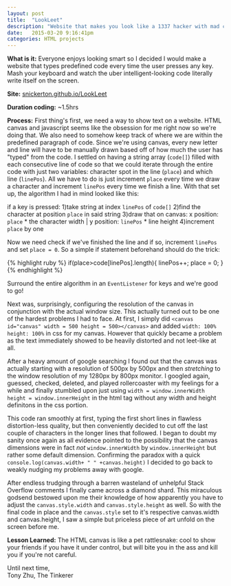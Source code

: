 ```yaml
---
layout: post
title:  "LookLeet"
description: "Website that makes you look like a 1337 hacker with mad coding skillz"
date:   2015-03-20 9:16:41pm
categories: HTML projects
---
```

<b>What is it:</b> Everyone enjoys looking smart so I decided I would make a website that types predefined code every time the user presses any key. Mash your keyboard and watch the uber intelligent-looking code literally write itself on the screen. 

<b>Site:</b> [snickerton.github.io/LookLeet][LookLeet] 

<b>Duration coding:</b> ~1.5hrs

<b>Process:</b> First thing's first, we need a way to show text on a website. HTML canvas and javascript seems like the obsession for me right now so we're doing that. We also need to somehow keep track of where we are within the predefined paragraph of code. Since we're using canvas, every new letter and line will have to be manually drawn based off of how much the user has "typed" from the code. I settled on having a string array (`code[]`) filled with each consecutive line of code so that we could iterate through the entire code with just two variables: character spot in the line (`place`) and which line (`linePos`). All we have to do is just increment `place` every time we draw a character and increment `linePos` every time we finish a line. With that set up, the algorithm I had in mind looked like this:

if a key is pressed:
1)take string at index `linePos` of `code[]`
2)find the character at position `place` in said string
3)draw that on canvas: x position: `place` * the character width | y position: `linePos` * line height
4)increment `place` by one

Now we need check if we've finished the line and if so, increment `linePos` and set `place = 0`. So a simple if statement beforehand should do the trick:

{% highlight ruby %}
 if(place>code[linePos].length){
            linePos++;
            place = 0;
 }
{% endhighlight %}

Surround the entire algorithm in an `EventListener` for keys and we're good to go! 

Next was, surprisingly, configuring the resolution of the canvas in conjunction with the actual window size. This actually turned out to be one of the hardest problems I had to face. At first, I simply did `<canvas id="canvas" width = 500 height = 500></canvas>` and added `width: 100% height: 100%` in css for my canvas. However that quickly became a problem as the text immediately showed to be heavily distorted and not leet-like at all. 

After a heavy amount of google searching I found out that the canvas was actually starting with a resolution of 500px by 500px and then <i>stretching</i> to the window resolution of my 1280px by 800px monitor. I googled again, guessed, checked, deleted, and played rollercoaster with my feelings for a while and finally stumbled upon just using `width = window.innerWidth height = window.innerHeight` in the html tag without any width and height definitons in the css portion. 

This code ran smoothly at first, typing the first short lines in flawless distortion-less quality, but then conveniently decided to cut off the last couple of characters in the longer lines that followed. I began to doubt my sanity once again as all evidence pointed to the possibility that the canvas dimensions were in fact <i>not</i> `window.innerWidth` by `window.innerHeight` but rather some default dimension. Confirming the paradox with a quick `console.log(canvas.width+ " " +canvas.height)` I decided to go back to weakly nudging my problems away with google.

After endless trudging through a barren wasteland of unhelpful Stack Overflow comments I finally came across a diamond shard. This miraculous godsend bestowed upon me their knowledge of how apparently you have to adjust the `canvas.style.width` and `canvas.style.height` as well. So with the final code in place and the `canvas.style` set to it's respective canvas.width and canvas.height, I saw a simple but priceless piece of art unfold on the screen before me.

<b>Lesson Learned:</b>
The HTML canvas is like a pet rattlesnake: cool to show your friends if you have it under control, but will bite you in the ass and kill you if you're not careful.


Until next time,</br>
Tony Zhu, The Tinkerer

[LookLeet]:    http://snickerton.github.io/LookLeet/

